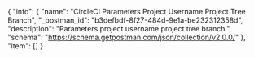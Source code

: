{
  "info": {
    "name": "CircleCI Parameters Project Username Project Tree Branch",
    "_postman_id": "b3defbdf-8f27-484d-9e1a-be232312358d",
    "description": "Parameters project username project tree branch.",
    "schema": "https://schema.getpostman.com/json/collection/v2.0.0/"
  },
  "item": []
}